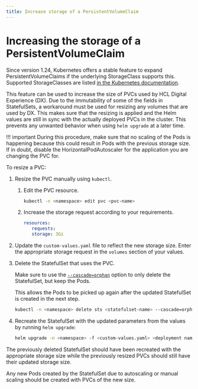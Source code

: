 ```yaml
---
title: Increase storage of a PersistentVolumeClaim
---
```

# Increasing the storage of a PersistentVolumeClaim

Since version 1.24, Kubernetes offers a stable feature to expand PersistentVolumeClaims if the underlying StorageClass supports this. Supported StorageClasses are listed [in the Kubernetes documentation](https://kubernetes.io/docs/concepts/storage/persistent-volumes/#expanding-persistent-volumes-claims).

This feature can be used to increase the size of PVCs used by HCL Digital Experience (DX). Due to the immutability of some of the fields in StatefulSets, a workaround must be used for resizing any volumes that are used by DX. This makes sure that the resizing is applied and the Helm values are still in sync with the actually deployed PVCs in the cluster. This prevents any unwanted behavior when using `helm upgrade` at a later time.

!!! important
    During this procedure, make sure that no scaling of the Pods is happening because this could result in Pods with the previous storage size. If in doubt, disable the HorizontalPodAutoscaler for the application you are changing the PVC for.

To resize a PVC:

1. Resize the PVC manually using `kubectl`.
   
      1. Edit the PVC resource.

         ```sh
         kubectl -n <namespace> edit pvc <pvc-name>
         ```
   
      2. Increase the storage request according to your requirements.

         ```yaml
         resources:
            requests:
            storage: 3Gi
         ```

2. Update the `custom-values.yaml` file to reflect the new storage size. Enter the appropriate storage request in the `volumes` section of your values.

3. Delete the StatefulSet that uses the PVC.

      Make sure to use the [`--cascade=orphan`](https://kubernetes.io/docs/tasks/administer-cluster/use-cascading-deletion/#set-orphan-deletion-policy) option to only delete the StatefulSet, but keep the Pods.

      This allows the Pods to be picked up again after the updated StatefulSet is created in the next step.

      ```sh
      kubectl -n <namespace> delete sts <statefulset-name> --cascade=orphan
      ```

4. Recreate the StatefulSet with the updated parameters from the values by running `helm upgrade`:

      ```sh
      helm upgrade -n <namespace> -f <custom-values.yaml> <deployment name> <chart>
      ```

The previously deleted StatefulSet should have been recreated with the appropriate storage size while the previously resized PVCs should still have their updated storage size.

Any new Pods created by the StatefulSet due to autoscaling or manual scaling should be created with PVCs of the new size.
